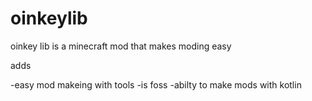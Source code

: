# oinkeylib

oinkey lib is a minecraft mod that makes moding easy

adds

-easy mod makeing with tools
-is foss
-abilty to make mods with kotlin
